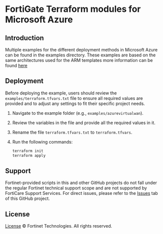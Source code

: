 # FortiGate Terraform modules for Microsoft Azure

## Introduction

Multiple examples for the different deployment methods in Microsoft Azure can be found in the examples directory. These examples are based on the same architectures used for the ARM templates more information can be found [here](https://github.com/40net-cloud/fortinet-azure-solutions/tree/main/FortiGate)

## Deployment

Before deploying the example, users should review the `examples/terraform.tfvars.txt` file to ensure all required values are provided and to adjust any settings to fit their specific project needs.

1. Navigate to the example folder (e.g., `examples/azurevirtualwan`).
2. Review the variables in the file and provide all the required values in it.
3. Rename the file `terraform.tfvars.txt` to `terraform.tfvars`.
4. Run the following commands:

   ```sh
   terraform init
   terraform apply
   ```

## Support

Fortinet-provided scripts in this and other GitHub projects do not fall under the regular Fortinet technical support scope and are not supported by FortiCare Support Services.
For direct issues, please refer to the [Issues](https://github.com/40net-cloud/terraform-azure-fortigate/issues) tab of this GitHub project.

## License

[License](/../../blob/main/LICENSE) © Fortinet Technologies. All rights reserved.

